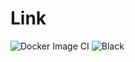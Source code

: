 # Link
![Docker Image CI](https://github.com/cblessing24/link/workflows/Docker%20Image%20CI/badge.svg)
![Black](https://github.com/cblessing24/link/workflows/Black/badge.svg)
